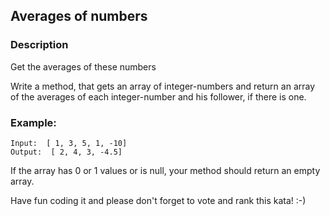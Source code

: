 ## Averages of numbers

### Description

Get the averages of these numbers

Write a method, that gets an array of integer-numbers and return an array of the averages of each integer-number and his follower, if there is one.

### Example:
```
Input:  [ 1, 3, 5, 1, -10]
Output:  [ 2, 4, 3, -4.5]
```
If the array has 0 or 1 values or is null, your method should return an empty array.

Have fun coding it and please don't forget to vote and rank this kata! :-)